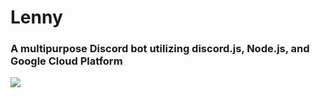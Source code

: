 # Lenny
### A multipurpose Discord bot utilizing discord.js, Node.js, and Google Cloud Platform

![](https://github.com/jkl2k2/lenny/blob/master/assets/logo2.png?raw=true)


